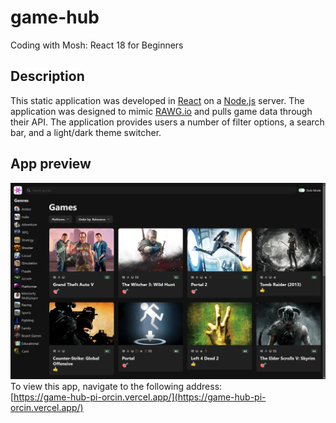 # game-hub

Coding with Mosh: React 18 for Beginners

## Description
This static application was developed in [React](https://react.dev/) on a [Node.js](https://nodejs.org) server. The application was designed to mimic [RAWG.io](https://rawg.io) and pulls game data through their API. The application provides users a number of filter options, a search bar, and a light/dark theme switcher.

## App preview
![App preview](resources/app_preview.png)  
To view this app, navigate to the following address:  
[https://game-hub-pi-orcin.vercel.app/](https://game-hub-pi-orcin.vercel.app/)
